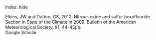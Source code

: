 index: hide

<div class="Citation">

  <div class="Citation-body">
    <div class="Citation-text">Elkins, JW and Dutton, GS, 2010: Nitrous oxide and sulfur hexaflouride. Section in State of the Climate in 2009. <span class="Article-journal">Bulletin of the American Meteorological Society, </span><span class="Article-volume">91, </span>44-45pp.</div>
    <div class="Citation-links">
      <div class="CitationLink" data-href="https://scholar.google.com/scholar?q=Nitrous+oxide+and+sulfur+hexaflouride.+Section+in+State+of+the+Climate+in+2009">
        <div class="CitationLink-icon CitationLink-Scholar"></div>
        <div class="CitationLink-text">Google Scholar</div>
      </div>
    </div>
  </div>
</div>


<div class="Citation-copy">

</div>